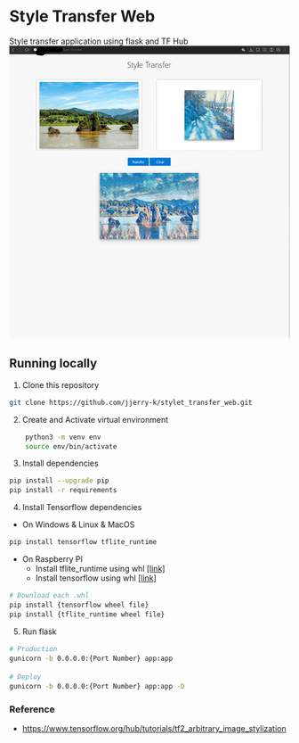 # Style Transfer Web
Style transfer application using flask and TF Hub
![example](figs/style_transfer.png)

## Running locally

1. Clone this repository

```bash
git clone https://github.com/jjerry-k/stylet_transfer_web.git
```
2. Create and Activate virtual environment
```bash
    python3 -m venv env 
    source env/bin/activate
```

3. Install dependencies
```bash
pip install --upgrade pip
pip install -r requirements
```

4. Install Tensorflow dependencies
- On Windows & Linux & MacOS
```bash
pip install tensorflow tflite_runtime
```

- On Raspberry PI
  - Install tflite_runtime using whl [[link]](https://google-coral.github.io/py-repo/tflite-runtime/)
  - Install tensorflow using whl [[link]](https://github.com/Qengineering/TensorFlow-Raspberry-Pi_64-bit)
```bash
# Download each .whl 
pip install {tensorflow wheel file}
pip install {tflite_runtime wheel file}
```

5. Run flask
``` bash
# Production
gunicorn -b 0.0.0.0:{Port Number} app:app

# Deploy
gunicorn -b 0.0.0.0:{Port Number} app:app -D
```


### Reference
- https://www.tensorflow.org/hub/tutorials/tf2_arbitrary_image_stylization